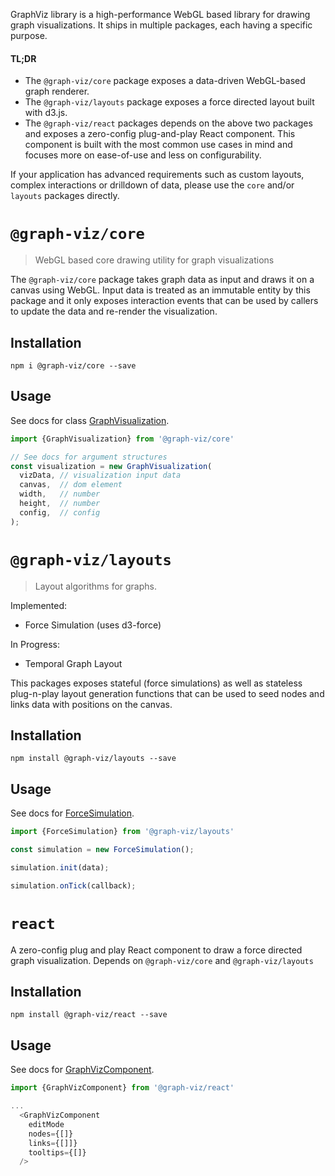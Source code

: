GraphViz library is a high-performance WebGL based library for drawing graph visualizations.
It ships in multiple packages, each having a specific purpose.

#### TL;DR
* The `@graph-viz/core` package exposes a data-driven WebGL-based graph renderer.
* The `@graph-viz/layouts` package exposes a force directed layout built with d3.js.
* The `@graph-viz/react` packages depends on the above two packages and exposes a 
zero-config plug-and-play React component. This component is built with the most common
use cases in mind and focuses more on ease-of-use and less on configurability. 

If your application has advanced requirements such as custom layouts, 
complex interactions or drilldown of data, please use the `core` and/or `layouts` packages directly.
 

# `@graph-viz/core`

> WebGL based core drawing utility for graph visualizations

The `@graph-viz/core` package takes graph data as input and draws it on a canvas using WebGL.
Input data is treated as an immutable entity by this package and it only exposes interaction events that
can be used by callers to update the data and re-render the visualization.  

## Installation
`npm i @graph-viz/core --save`

## Usage

See docs for class [GraphVisualization](https://uplevel-technology.github.io/graph-viz/classes/core.graphvisualization.html).

```typescript
import {GraphVisualization} from '@graph-viz/core'

// See docs for argument structures
const visualization = new GraphVisualization(
  vizData, // visualization input data
  canvas,  // dom element
  width,   // number
  height,  // number
  config,  // config
);
```


# `@graph-viz/layouts`

> Layout algorithms for graphs.

Implemented:
* Force Simulation (uses d3-force)

In Progress:
* Temporal Graph Layout

This packages exposes stateful (force simulations) as well as stateless plug-n-play 
layout generation functions that can be used to seed nodes and links data with positions 
on the canvas. 

## Installation
`npm install @graph-viz/layouts --save`

## Usage

See docs for [ForceSimulation](https://uplevel-technology.github.io/graph-viz/classes/layouts.forcesimulation.html).

```typescript
import {ForceSimulation} from '@graph-viz/layouts'

const simulation = new ForceSimulation();

simulation.init(data);

simulation.onTick(callback);
```

# `react`

A zero-config plug and play React component to draw a force directed graph visualization.
Depends on `@graph-viz/core` and `@graph-viz/layouts`

## Installation
`npm install @graph-viz/react --save`

## Usage

See docs for [GraphVizComponent](https://uplevel-technology.github.io/graph-viz/classes/react.graphvizcomponent.html).

```typescript
import {GraphVizComponent} from '@graph-viz/react'

...
  <GraphVizComponent
    editMode
    nodes={[]}
    links={[]]}
    tooltips={[]}
  />
```
